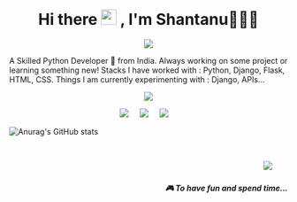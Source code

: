 <h1 align='center'> Hi there <img src="https://media.giphy.com/media/hvRJCLFzcasrR4ia7z/giphy.gif" width="28"> , I'm Shantanu👨🏻‍💻 </h1>
<p align="center">
  <a href="https://github.com/CodeWhiteWeb/CodeWhiteWeb"><img src="https://readme-typing-svg.herokuapp.com?color=#184001&center=true&vCenter=true&lines=Hi+%2C+welcome+to+my+Github+page;I+am+S4shantanu;I+am+a+Python+Developer;Web+Dev;Gaming;Bot+Dev;+%3C3"></a>
</p>
<p align='center'>
 
  A Skilled Python Developer 🚀 from India. Always working on some project or learning something new!
Stacks I have worked with : Python, Django, Flask, HTML, CSS.
Things I am currently experimenting with : Django, APIs...</b> 
</p>

<p align='center'>
  <a href="#"><img src="https://visitor-badge.glitch.me/badge?page_id=StefanyVasc.StefanyVasc??style=for-the-badge&logo=appveyor"></a>
</p>

<p align='center'>
  <a href="https://twitter.com/s4shaantanu"><img src="https://img.shields.io/badge/twitter-%231DA1F2.svg?&style=for-the-badge&logo=twitter&logoColor=white" /></a>&nbsp;&nbsp;&nbsp;&nbsp;
  <a href="https://www.linkedin.com/in/shantanu-raut-06ab8a192/"><img src="https://img.shields.io/badge/linkedin-%230077B5.svg?&style=for-the-badge&logo=linkedin&logoColor=white" /></a>&nbsp;&nbsp;&nbsp;&nbsp;
  <a href="mailto:rshantanu73@gmail.com?subject=Olá%20Stefany"><img src="https://img.shields.io/badge/gmail-%23D14836.svg?&style=for-the-badge&logo=gmail&logoColor=white" /></a>&nbsp;&nbsp;&nbsp;&nbsp;

</p>


![Anurag's GitHub stats](https://github-readme-stats.vercel.app/api?username=s4shantanu&show_icons=true&theme=dark&hide_border=true)




<br>
<p align="right">
  <a href="https://open.spotify.com/playlist/2vZQlE402Ouw4MssPflwvj?si=02fcabe7d3554e92"><img src="https://img.shields.io/badge/spotify-%231ED760.svg?&style=for-the-badge&logo=spotify&logoColor=white" /></a>&nbsp;&nbsp;&nbsp;
  </a>&nbsp;&nbsp;&nbsp;
  <h5 align="right">🎮 To have fun and spend time...</h5>
</p>
